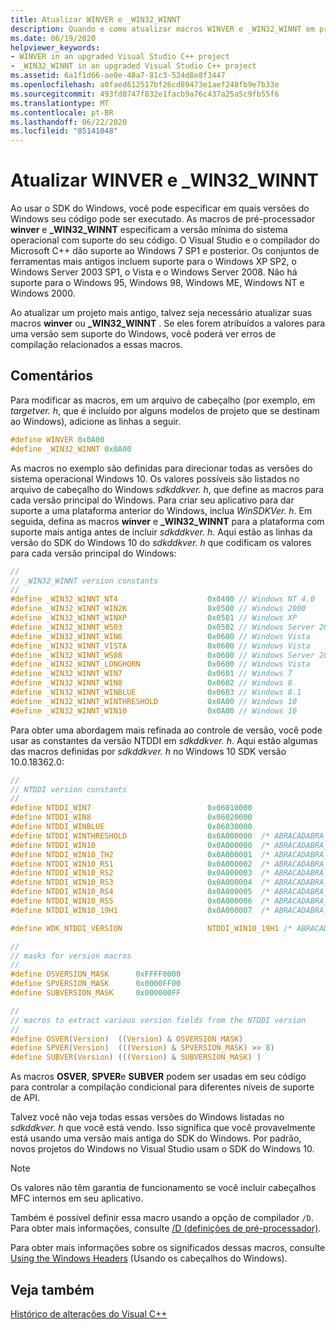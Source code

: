```yaml
---
title: Atualizar WINVER e _WIN32_WINNT
description: Quando e como atualizar macros WINVER e _WIN32_WINNT em projetos do Visual Studio C++ atualizados.
ms.date: 06/19/2020
helpviewer_keywords:
- WINVER in an upgraded Visual Studio C++ project
- _WIN32_WINNT in an upgraded Visual Studio C++ project
ms.assetid: 6a1f1d66-ae0e-48a7-81c3-524d8e8f3447
ms.openlocfilehash: a0faed612517bf26cd89473e1aef248fb9e7b33e
ms.sourcegitcommit: 493fd8747f832e1facb9a76c437a25a5c9fb55f6
ms.translationtype: MT
ms.contentlocale: pt-BR
ms.lasthandoff: 06/22/2020
ms.locfileid: "85141048"
---
```

# <a name="update-winver-and-_win32_winnt"></a>Atualizar WINVER e _WIN32_WINNT

Ao usar o SDK do Windows, você pode especificar em quais versões do Windows seu código pode ser executado. As macros de pré-processador **winver** e **_WIN32_WINNT** especificam a versão mínima do sistema operacional com suporte do seu código. O Visual Studio e o compilador do Microsoft C++ dão suporte ao Windows 7 SP1 e posterior. Os conjuntos de ferramentas mais antigos incluem suporte para o Windows XP SP2, o Windows Server 2003 SP1, o Vista e o Windows Server 2008. Não há suporte para o Windows 95, Windows 98, Windows ME, Windows NT e Windows 2000.

Ao atualizar um projeto mais antigo, talvez seja necessário atualizar suas macros **winver** ou **_WIN32_WINNT** . Se eles forem atribuídos a valores para uma versão sem suporte do Windows, você poderá ver erros de compilação relacionados a essas macros.

## <a name="remarks"></a>Comentários

Para modificar as macros, em um arquivo de cabeçalho (por exemplo, em *targetver. h*, que é incluído por alguns modelos de projeto que se destinam ao Windows), adicione as linhas a seguir.

```C
#define WINVER 0x0A00
#define _WIN32_WINNT 0x0A00
```

As macros no exemplo são definidas para direcionar todas as versões do sistema operacional Windows 10. Os valores possíveis são listados no arquivo de cabeçalho do Windows *sdkddkver. h*, que define as macros para cada versão principal do Windows. Para criar seu aplicativo para dar suporte a uma plataforma anterior do Windows, inclua *WinSDKVer. h*. Em seguida, defina as macros **winver** e **_WIN32_WINNT** para a plataforma com suporte mais antiga antes de incluir *sdkddkver. h*. Aqui estão as linhas da versão do SDK do Windows 10 do *sdkddkver. h* que codificam os valores para cada versão principal do Windows:

```C
//
// _WIN32_WINNT version constants
//
#define _WIN32_WINNT_NT4                    0x0400 // Windows NT 4.0
#define _WIN32_WINNT_WIN2K                  0x0500 // Windows 2000
#define _WIN32_WINNT_WINXP                  0x0501 // Windows XP
#define _WIN32_WINNT_WS03                   0x0502 // Windows Server 2003
#define _WIN32_WINNT_WIN6                   0x0600 // Windows Vista
#define _WIN32_WINNT_VISTA                  0x0600 // Windows Vista
#define _WIN32_WINNT_WS08                   0x0600 // Windows Server 2008
#define _WIN32_WINNT_LONGHORN               0x0600 // Windows Vista
#define _WIN32_WINNT_WIN7                   0x0601 // Windows 7
#define _WIN32_WINNT_WIN8                   0x0602 // Windows 8
#define _WIN32_WINNT_WINBLUE                0x0603 // Windows 8.1
#define _WIN32_WINNT_WINTHRESHOLD           0x0A00 // Windows 10
#define _WIN32_WINNT_WIN10                  0x0A00 // Windows 10
```

Para obter uma abordagem mais refinada ao controle de versão, você pode usar as constantes da versão NTDDI em *sdkddkver. h*. Aqui estão algumas das macros definidas por *sdkddkver. h* no Windows 10 SDK versão 10.0.18362.0:

```C
//
// NTDDI version constants
//
#define NTDDI_WIN7                          0x06010000
#define NTDDI_WIN8                          0x06020000
#define NTDDI_WINBLUE                       0x06030000
#define NTDDI_WINTHRESHOLD                  0x0A000000  /* ABRACADABRA_THRESHOLD */
#define NTDDI_WIN10                         0x0A000000  /* ABRACADABRA_THRESHOLD */
#define NTDDI_WIN10_TH2                     0x0A000001  /* ABRACADABRA_WIN10_TH2 */
#define NTDDI_WIN10_RS1                     0x0A000002  /* ABRACADABRA_WIN10_RS1 */
#define NTDDI_WIN10_RS2                     0x0A000003  /* ABRACADABRA_WIN10_RS2 */
#define NTDDI_WIN10_RS3                     0x0A000004  /* ABRACADABRA_WIN10_RS3 */
#define NTDDI_WIN10_RS4                     0x0A000005  /* ABRACADABRA_WIN10_RS4 */
#define NTDDI_WIN10_RS5                     0x0A000006  /* ABRACADABRA_WIN10_RS5 */
#define NTDDI_WIN10_19H1                    0x0A000007  /* ABRACADABRA_WIN10_19H1*/

#define WDK_NTDDI_VERSION                   NTDDI_WIN10_19H1 /* ABRACADABRA_WIN10_19H1 */

//
// masks for version macros
//
#define OSVERSION_MASK      0xFFFF0000
#define SPVERSION_MASK      0x0000FF00
#define SUBVERSION_MASK     0x000000FF

//
// macros to extract various version fields from the NTDDI version
//
#define OSVER(Version)  ((Version) & OSVERSION_MASK)
#define SPVER(Version)  (((Version) & SPVERSION_MASK) >> 8)
#define SUBVER(Version) (((Version) & SUBVERSION_MASK) )
```

As macros **OSVER**, **SPVER**e **SUBVER** podem ser usadas em seu código para controlar a compilação condicional para diferentes níveis de suporte de API.

Talvez você não veja todas essas versões do Windows listadas no *sdkddkver. h* que você está vendo. Isso significa que você provavelmente está usando uma versão mais antiga do SDK do Windows. Por padrão, novos projetos do Windows no Visual Studio usam o SDK do Windows 10.

> [!NOTE]
> Os valores não têm garantia de funcionamento se você incluir cabeçalhos MFC internos em seu aplicativo.

Também é possível definir essa macro usando a opção de compilador `/D`. Para obter mais informações, consulte [/D (definições de pré-processador)](../build/reference/d-preprocessor-definitions.md).

Para obter mais informações sobre os significados dessas macros, consulte [Using the Windows Headers](/windows/win32/WinProg/using-the-windows-headers) (Usando os cabeçalhos do Windows).

## <a name="see-also"></a>Veja também

[Histórico de alterações do Visual C++](../porting/visual-cpp-change-history-2003-2015.md)
